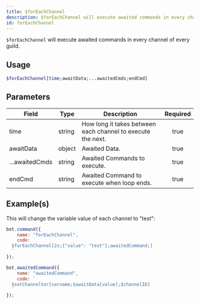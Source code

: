```yaml
---
title: $forEachChannel
description: $forEachChannel will execute awaited commands in every channel of every guild.
id: forEachChannel
---
```


`$forEachChannel` will execute awaited commands in every channel of every guild.

## Usage

```php
$forEachChannel[time;awaitData;...awaitedCmds;endCmd]
```

## Parameters

| Field          | Type   | Description                                                 | Required |
| -------------- | ------ | ----------------------------------------------------------- | :------: |
| time           | string | How long it takes between each channel to execute the next. |   true   |
| awaitData      | object | Awaited Data.                                               |   true   |
| ...awaitedCmds | string | Awaited Commands to execute.                                |   true   |
| endCmd         | string | Awaited Command to execute when loop ends.                  |   true   |

## Example(s)

This will change the variable value of each channel to "test":

```javascript
bot.command({
    name: "forEachChannel",
    code: `
  $forEachChannel[2s;{"value": "test"};awaitedCommand;]
  `
});

bot.awaitedCommand({
    name: "awaitedCommand",
    code: `
  $setChannelVar[varname;$awaitData[value];$channelID]
  `
});
```